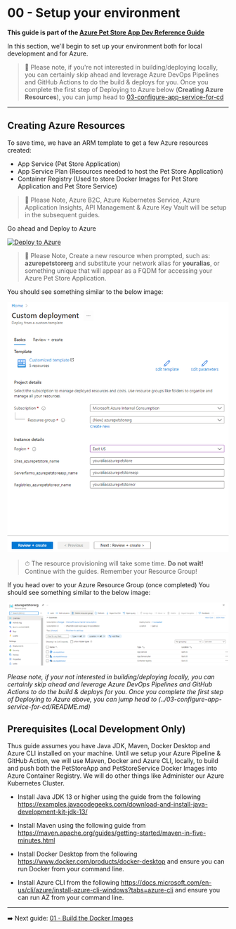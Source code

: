 

# 00 - Setup your environment

__This guide is part of the [Azure Pet Store App Dev Reference Guide](../README.md)__

In this section, we'll begin to set up your environment both for local development and for Azure.

> 📝 Please note, if you're not interested in building/deploying locally, you can certainly skip ahead and leverage Azure DevOps Pipelines and GitHub Actions to do the build & deploys for you. Once you complete the first step of Deploying to Azure below (**Creating Azure Resources**), you can jump head to [03-configure-app-service-for-cd](../03-configure-app-service-for-cd/README.md)

---

## Creating Azure Resources

To save time, we have an ARM template to get a few Azure resources created:

 - App Service (Pet Store Application)
 - App Service Plan (Resources needed to host the Pet Store Application)
 - Container Registry (Used to store Docker Images for Pet Store Application and Pet Store Service)
 
> 📝 Please Note, Azure B2C, Azure Kubernetes Service, Azure Application Insights, API Management & Azure Key Vault will be setup in the subsequent guides.

Go ahead and Deploy to Azure

 [![Deploy to Azure](https://aka.ms/deploytoazurebutton)](https://portal.azure.com/#create/Microsoft.Template/uri/https%3A%2F%2Fraw.githubusercontent.com%2Fchtrembl%2Fazure-cloud%2Fmain%2Fpetstore%2F00-setup-your-environment%2Fazuredeploy.json)

> 📝 Please Note, Create a new resource when prompted, such as: **azurepetstorerg** and substitute your network alias for **youralias**, or something unique that will appear as a FQDM for accessing your Azure Pet Store Application.

You should see something similar to the below image:

![](images/deployment.png)

> ⏱ The resource provisioning will take some time. **Do not wait!** Continue with the guides. Remember your Resource Group!

If you head over to your Azure Resource Group (once completed) You should see something similar to the below image:

![](images/deployment2.png)

*Please note, if your not interested in building/deploying locally, you can certainly skip ahead and leverage Azure DevOps Pipelines and GitHub Actions to do the build & deploys for you. Once you complete the first step of Deploying to Azure above, you can jump head to (../03-configure-app-service-for-cd/README.md)*

## Prerequisites (Local Development Only)

Thus guide assumes you have Java JDK, Maven, Docker Desktop and Azure CLI installed on your machine. Until we setup your Azure Pipeline & GitHub Action, we will use Maven, Docker and Azure CLI, locally, to build and push both the PetStoreApp and PetStoreService Docker Images into Azure Container Registry. We will do other things like Administer our Azure Kubernetes Cluster.

 - Install Java JDK 13 or higher using the guide from the following https://examples.javacodegeeks.com/download-and-install-java-development-kit-jdk-13/

 - Install Maven using the following guide from https://maven.apache.org/guides/getting-started/maven-in-five-minutes.html
  
 - Install Docker Desktop from the following https://www.docker.com/products/docker-desktop and ensure you can run Docker from your command line.
 
 - Install Azure CLI from the following https://docs.microsoft.com/en-us/cli/azure/install-azure-cli-windows?tabs=azure-cli and ensure you can run AZ from your command line.


---

➡️ Next guide: [01 - Build the Docker Images](../01-build-the-docker-images/README.md)
